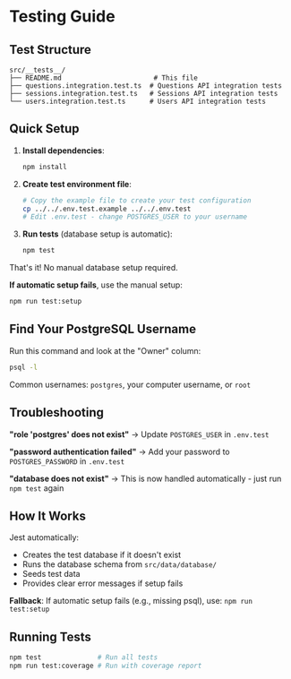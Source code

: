 # Testing Guide

## Test Structure

```
src/__tests__/
├── README.md                       # This file
├── questions.integration.test.ts  # Questions API integration tests
├── sessions.integration.test.ts   # Sessions API integration tests
└── users.integration.test.ts      # Users API integration tests
```

## Quick Setup

1. **Install dependencies**:
   ```bash
   npm install
   ```

2. **Create test environment file**:
   ```bash
   # Copy the example file to create your test configuration
   cp ../../.env.test.example ../../.env.test
   # Edit .env.test - change POSTGRES_USER to your username
   ```

3. **Run tests** (database setup is automatic):
   ```bash
   npm test
   ```

That's it! No manual database setup required.

**If automatic setup fails**, use the manual setup:
```bash
npm run test:setup
```

## Find Your PostgreSQL Username

Run this command and look at the "Owner" column:
```bash
psql -l
```

Common usernames: `postgres`, your computer username, or `root`

## Troubleshooting

**"role 'postgres' does not exist"** → Update `POSTGRES_USER` in `.env.test`

**"password authentication failed"** → Add your password to `POSTGRES_PASSWORD` in `.env.test`

**"database does not exist"** → This is now handled automatically - just run `npm test` again

## How It Works

Jest automatically:
- Creates the test database if it doesn't exist
- Runs the database schema from `src/data/database/`
- Seeds test data
- Provides clear error messages if setup fails

**Fallback**: If automatic setup fails (e.g., missing psql), use: `npm run test:setup`

## Running Tests

```bash
npm test              # Run all tests
npm run test:coverage # Run with coverage report
```
